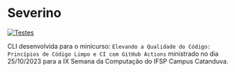 # Severino

[![Testes](https://github.com/mayconpclu/severino/actions/workflows/testes.yml/badge.svg)](https://github.com/mayconpclu/severino/actions/workflows/testes.yml)

CLI desenvolvida para o minicurso: `Elevando a Qualidade do Código: Princípios de Código Limpo e CI com GitHub Actions` ministrado no dia 25/10/2023 para a IX Semana da Computação do IFSP Campus Catanduva.
